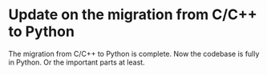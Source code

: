 # Update on the migration from C/C++ to Python

The migration from C/C++ to Python is complete. Now the codebase is fully in Python. Or the important parts at least.
